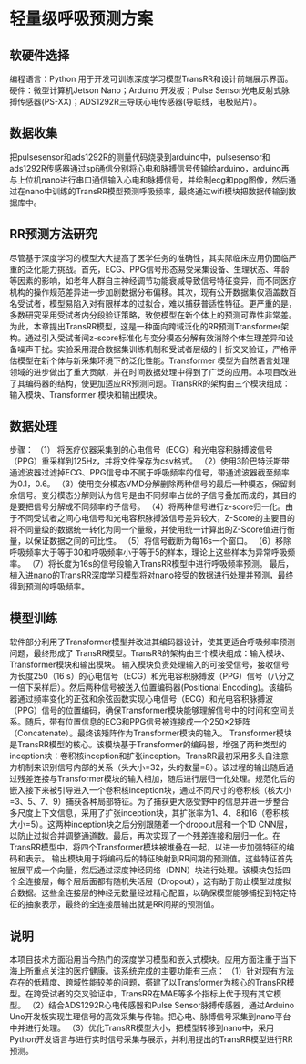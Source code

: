 # 轻量级呼吸预测方案

## 软硬件选择
编程语言：Python 用于开发可训练深度学习模型TransRR和设计前端展示界面。 
硬件：微型计算机Jetson Nano；Arduino 开发板；Pulse Sensor光电反射式脉搏传感器(PS-XX)；ADS1292R三导联心电传感器(导联线，电极贴片）。 

## 数据收集
把pulsesensor和ads1292R的测量代码烧录到arduino中，pulsesensor和ads1292R传感器通过spi通信分别将心电和脉搏信号传输给arduino，arduino再与上位机nano进行串口通信输入心电和脉搏信号，并绘制ecg和ppg图像，然后通过在nano中训练的TransRR模型预测呼吸频率，最终通过wifi模块把数据传输到数据库中。

## RR预测方法研究
尽管基于深度学习的模型大大提高了医学任务的准确性，其实际临床应用仍面临严重的泛化能力挑战。首先，ECG、PPG信号形态易受采集设备、生理状态、年龄等因素的影响，如老年人群自主神经调节功能衰减导致信号特征变异，而不同医疗机构的操作规范差异进一步加剧数据分布偏移。其次，现有公开数据集仅涵盖数百名受试者，模型易陷入对有限样本的过拟合，难以捕获普适性特征。更严重的是，多数研究采用受试者内分段验证策略，致使模型在新个体上的预测可靠性非常差。为此，本章提出TransRR模型，这是一种面向跨域泛化的RR预测Transformer架构。通过引入受试者间z-score标准化与变分模态分解有效消除个体生理差异和设备噪声干扰。实验采用混合数据集训练机制和受试者层级的十折交叉验证，严格评估模型在新个体与新采集环境下的泛化性能。Transformer 模型为自然语言处理领域的进步做出了重大贡献，并在时间数据处理中得到了广泛的应用。本项目改进了其编码器的结构，使更加适应RR预测问题。TransRR的架构由三个模块组成：输入模块、Transformer 模块和输出模块。

## 数据处理
步骤： 
（1） 将医疗仪器采集到的心电信号（ECG）和光电容积脉搏波信号（PPG）重采样到125Hz，并将文件保存为csv格式。 
（2）使用3阶巴特沃斯带通滤波器过滤掉ECG、PPG信号中不属于呼吸频率的信号，带通滤波器截至频率为0.1，0.6。 
（3）使用变分模态VMD分解删除两种信号的最后一种模态，保留剩余信号。变分模态分解则认为信号是由不同频率占优的子信号叠加而成的，其目的是要把信号分解成不同频率的子信号。 
（4）将两种信号进行z-score归一化。由于不同受试者之间心电信号和光电容积脉搏波信号差异较大，Z-Score的主要目的将不同量级的数据统一转化为同一个量级，并使用统一计算出的Z-Score值进行衡量，以保证数据之间的可比性。 
（5）将信号截断为每16s一个窗口。 
（6）移除呼吸频率大于等于30和呼吸频率小于等于5的样本，理论上这些样本为异常呼吸频率。 
（7）将长度为16s的信号段输入TransRR模型中进行呼吸频率预测。 
最后，植入进nano的TransRR深度学习模型将对nano接受的数据进行处理并预测，最终得到预测的呼吸频率。

## 模型训练
软件部分利用了Transformer模型并改进其编码器设计，使其更适合呼吸频率预测问题，最终形成了 TransRR模型。TransRR的架构由三个模块组成：输入模块、Transformer模块和输出模块。
输入模块负责处理输入的可接受信号，接收信号为长度250（16 s）的心电信号（ECG）和光电容积脉搏波（PPG）信号（八分之一倍下采样后）。然后两种信号被送入位置编码器(Positional Encoding)。该编码器通过频率变化的正弦和余弦函数实现心电信号（ECG）和光电容积脉搏波（PPG）信号的位置编码，确保Transformer模块能够理解信号中的时间和空间关系。随后，带有位置信息的ECG和PPG信号被连接成一个250×2矩阵（Concatenate）。最终该矩阵作为Transformer模块的输入。 
Transformer模块是TransRR模型的核心。该模块基于Transformer的编码器，增强了两种类型的inception块：卷积核inception和扩张inception。TransRR最初采用多头自注意力机制来识别信号内部的关系（头大小=32，头的数量=8）。该过程的输出随后通过残差连接与Transformer模块的输入相加，随后进行层归一化处理。规范化后的嵌入接下来被引导进入一个卷积核inception块，通过不同尺寸的卷积核（核大小=3、5、7、9）捕获各种局部特征。为了捕获更大感受野中的信息并进一步整合多尺度上下文信息，采用了扩张inception块，其扩张率为1、4、8和16（卷积核大小=5）。这两种inception块之后分别跟随着一个dropout层和一个1D CNN层，以防止过拟合并调整通道数。最后，再次实现了一个残差连接和层归一化。在TransRR模型中，将四个Transformer模块被堆叠在一起，以进一步加强特征的编码和表示。 
输出模块用于将编码后的特征映射到RR间期的预测值。这些特征首先被展平成一个向量，然后通过深度神经网络（DNN）块进行处理。该模块包括四个全连接层，每个层后面都有随机失活层（Dropout），这有助于防止模型过度拟合数据。这些全连接层的神经元数量经过精心配置，以确保模型能够捕捉到特定特征的抽象表示，最终的全连接层输出就是RR间期的预测值。

## 说明
本项目技术方面沿用当今热门的深度学习模型和嵌入式模块。应用方面注重于当下海上所重点关注的医疗健康。该系统完成的主要功能有三点： 
（1）针对现有方法存在的低精度、跨域性能较差的问题，搭建了以Transformer为核心的TransRR模型。在跨受试者的交叉验证中，TransRR在MAE等多个指标上优于现有其它模型。 
（2）结合ADS1292R心电传感器和Pulse Sensor脉搏传感器，通过Arduino Uno开发板实现生理信号的高效采集与传输。把心电、脉搏信号采集到nano平台中并进行处理。 
（3）优化TransRR模型大小，把模型转移到nano中，采用Python开发语言与进行实时信号采集与展示，并利用提出的TransRR模型进行RR预测。
